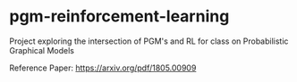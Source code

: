 # pgm-reinforcement-learning
Project exploring the intersection of PGM's and RL for class on Probabilistic Graphical Models

Reference Paper: https://arxiv.org/pdf/1805.00909 
